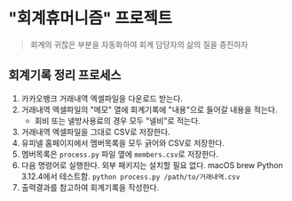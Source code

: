 # "회계휴머니즘" 프로젝트

> 회계의 귀찮은 부분을 자동화하여 회계 담당자의 삶의 질을 증진하자

## 회계기록 정리 프로세스

1. 카카오뱅크 거래내역 엑셀파일을 다운로드 받는다.
2. 거래내역 엑셀파일의 "메모" 열에 회계기록에 "내용"으로 들어갈 내용을 적는다.
    - 회비 또는 넬방사용료의 경우 모두 "넬비"로 적는다.
3. 거래내역 엑셀파일을 그대로 CSV로 저장한다.
4. 유피넬 홈페이지에서 멤버목록을 모두 긁어와 CSV로 저장한다.
5. 멤버목록은 `process.py` 파일 옆에 `members.csv`로 저장한다.
6. 다음 명령어로 실행한다. 외부 패키지는 설치할 필요 없다. macOS brew Python 3.12.4에서 테스트함.
    `python process.py /path/to/거래내역.csv`
7. 출력결과를 참고하여 회계기록을 작성한다.
